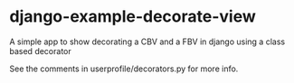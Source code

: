 django-example-decorate-view
============================

A simple app to show decorating a CBV and a FBV in django using a class based decorator

See the comments in userprofile/decorators.py for more info.
